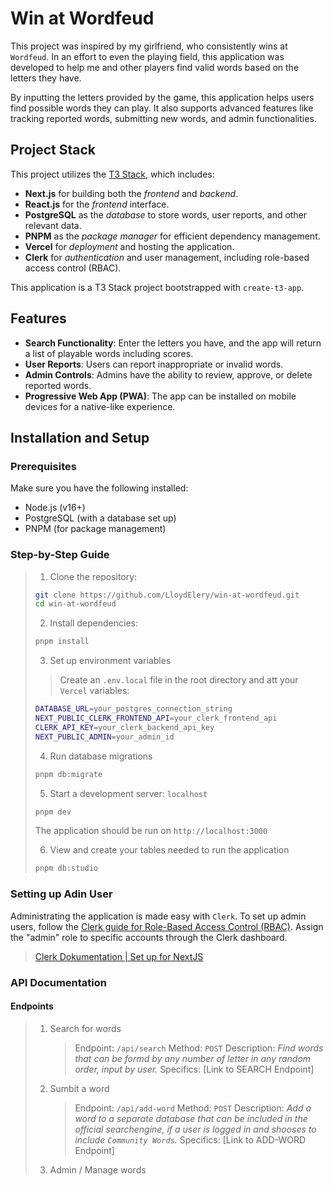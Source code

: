 # Win at Wordfeud

This project was inspired by my girlfriend, who consistently wins at `Wordfeud`. In an effort to even the playing field, this application was developed to help me and other players find valid words based on the letters they have.

By inputting the letters provided by the game, this application helps users find possible words they can play. It also supports advanced features like tracking reported words, submitting new words, and admin functionalities.

## Project Stack

This project utilizes the [T3 Stack](https://create.t3.gg/), which includes:

- **Next.js** for building both the _frontend_ and _backend_.
- **React.js** for the _frontend_ interface.
- **PostgreSQL** as the _database_ to store words, user reports, and other relevant data.
- **PNPM** as the _package manager_ for efficient dependency management.
- **Vercel** for _deployment_ and hosting the application.
- **Clerk** for _authentication_ and user management, including role-based access control (RBAC).

This application is a T3 Stack project bootstrapped with `create-t3-app`.

## Features

- **Search Functionality**: Enter the letters you have, and the app will return a list of playable words including scores.
- **User Reports**: Users can report inappropriate or invalid words.
- **Admin Controls**: Admins have the ability to review, approve, or delete reported words.
- **Progressive Web App (PWA)**: The app can be installed on mobile devices for a native-like experience.

## Installation and Setup

### Prerequisites

Make sure you have the following installed:

- Node.js (v16+)
- PostgreSQL (with a database set up)
- PNPM (for package management)

### Step-by-Step Guide

> 1. Clone the repository:
>
> ```bash
> git clone https://github.com/LloydElery/win-at-wordfeud.git
> cd win-at-wordfeud
> ```
>
> 2. Install dependencies:
>
> ```bash
> pnpm install
> ```
>
> 3.  Set up environment variables
>
> > Create an `.env.local` file in the root directory and att your `Vercel` variables:
>
> ```bash
> DATABASE_URL=your_postgres_connection_string
> NEXT_PUBLIC_CLERK_FRONTEND_API=your_clerk_frontend_api
> CLERK_API_KEY=your_clerk_backend_api_key
> NEXT_PUBLIC_ADMIN=your_admin_id
> ```
>
> 4.  Run database migrations
>
> ```bash
> pnpm db:migrate
> ```
>
> 5.  Start a development server: `localhost`
>
> ```bash
> pnpm dev
> ```
>
> The application should be run on `http://localhost:3000`
>
> 6.  View and create your tables needed to run the application
>
> ```bash
> pnpm db:studio
> ```

### Setting up Adin User

Administrating the application is made easy with `Clerk`.
To set up admin users, follow the [Clerk guide for Role-Based Access Control (RBAC)](https://clerk.com/docs/guides/basic-rbac).
Assign the "admin" role to specific accounts through the Clerk dashboard.

> [Clerk Dokumentation | Set up for NextJS](https://clerk.com/docs/quickstarts/nextjs)

### API Documentation

#### Endpoints

> 1. Search for words
>    > Endpoint: `/api/search`
>    > Method: `POST`
>    > Description: _Find words that can be formd by any number of letter in any random order, input by user._
>    > Specifics: [Link to SEARCH Endpoint]
> 2. Sumbit a word
>    > Endpoint: `/api/add-word`
>    > Method: `POST`
>    > Description: _Add a word to a separate database that can be included in the official searchengine, if a user is logged in and shooses to include `Community Words`._
>    > Specifics: [Link to ADD-WORD Endpoint]
> 3. Admin / Manage words
